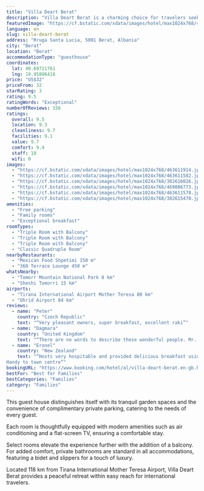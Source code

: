 ```yaml
---
title: "Villa Deart Berat"
description: "Villa Deart Berat is a charming choice for travelers seeking a serene stay in Berat."
featuredImage: "https://cf.bstatic.com/xdata/images/hotel/max1024x768/463611914.jpg?k=0a8eb38b36e19600ed3b56a4a545ff3f6522245c127209f05b6e89c1c9286462&o=&hp=1"
language: en
slug: villa-deart-berat
address: "Rruga Santa Lucia, 5001 Berat, Albania"
city: "Berat"
location: "Berat"
accommodationType: "guesthouse"
coordinates:
  lat: 40.69721761
  lng: 19.95896418
price: "US$32"
priceFrom: 32
starRating: 3
rating: 9.5
ratingWords: "Exceptional"
numberOfReviews: 156
ratings:
  overall: 9.5
  location: 9.3
  cleanliness: 9.7
  facilities: 9.1
  value: 9.7
  comfort: 9.4
  staff: 10
  wifi: 0
images:
  - "https://cf.bstatic.com/xdata/images/hotel/max1024x768/463611914.jpg?k=0a8eb38b36e19600ed3b56a4a545ff3f6522245c127209f05b6e89c1c9286462&o=&hp=1"
  - "https://cf.bstatic.com/xdata/images/hotel/max1024x768/463611582.jpg?k=719ec3424a9261267085d30df58eccc31c1daeb9ea9834f20a535803dc8fddbf&o=&hp=1"
  - "https://cf.bstatic.com/xdata/images/hotel/max1024x768/382616026.jpg?k=e2d5b4f2c63863758434bae732e407cf8153d3b0756eb060849d910f5c6f6b52&o=&hp=1"
  - "https://cf.bstatic.com/xdata/images/hotel/max1024x768/469086773.jpg?k=27b477aaa892870f890fa91832361a5833d8ad3c5ec0a9b219111eaa1674691e&o=&hp=1"
  - "https://cf.bstatic.com/xdata/images/hotel/max1024x768/463611578.jpg?k=0d96cdf0d19e17034da29e91149804b921bde426a1de294dbb85e0cf932f5d81&o=&hp=1"
  - "https://cf.bstatic.com/xdata/images/hotel/max1024x768/382615470.jpg?k=0f8ef75f46e1a78148c96e4868fb3762a5f0ffc22113a22449872271df1af139&o=&hp=1"
amenities:
  - "Free parking"
  - "Family rooms"
  - "Exceptional breakfast"
roomTypes:
  - "Triple Room with Balcony"
  - "Triple Room with Balcony"
  - "Triple Room with Balcony"
  - "Classic Quadruple Room"
nearbyRestaurants:
  - "Mexican Food Shpetimi 150 m"
  - "360 Terrace Lounge 450 m"
whatsNearby:
  - "Tomorr Mountain National Park 8 km"
  - "Sheshi Tomorri 15 km"
airports:
  - "Tirana International Airport Mother Teresa 80 km"
  - "Ohrid Airport 84 km"
reviews:
  - name: "Peter"
    country: "Czech Republic"
    text: "“Very pleasant owners, super breakfast, excellent raki”"
  - name: "Dagmara"
    country: "United Kingdom"
    text: "“There are no words to describe these wonderful people. Mr. Edmund and his wife are amazing hosts. I have visited many places, but nowhere have I been welcomed like here. The traditional breakfasts were delicious (the best we ate in Albania).”"
  - name: "Eronel"
    country: "New Zealand"
    text: "“Hosts very hospitable and provided delicious breakfast using a lot of produce from their garden.
Handy to town centre”"
bookingURL: "https://www.booking.com/hotel/al/villa-deart-berat.en-gb.html?aid=8035640"
bestFor: "Best for Families"
bestCategories: "Families"
category: "Families"
---
```


This guest house distinguishes itself with its tranquil garden spaces and the convenience of complimentary private parking, catering to the needs of every guest. 

Each room is thoughtfully equipped with modern amenities such as air conditioning and a flat-screen TV, ensuring a comfortable stay. 

Select rooms elevate the experience further with the addition of a balcony. For added comfort, private bathrooms are standard in all accommodations, featuring a bidet and slippers for a touch of luxury. 

Located 118 km from Tirana International Mother Teresa Airport, Villa Deart Berat provides a peaceful retreat within easy reach for international travelers.